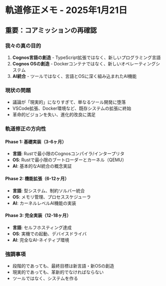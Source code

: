 # 軌道修正メモ - 2025年1月21日

## 重要：コアミッションの再確認

### 我々の真の目的
1. **Cognos言語の創造** - TypeScript拡張ではなく、新しいプログラミング言語
2. **Cognos OSの創造** - Dockerコンテナではなく、新しいオペレーティングシステム
3. **AI統合** - ツールではなく、言語とOSに深く組み込まれたAI機能

### 現状の問題
- 議論が「現実的」になりすぎて、単なるツール開発に堕落
- VSCode拡張、Docker環境など、既存システムの拡張に終始
- 革命的ビジョンを失い、進化的改良に満足

### 軌道修正の方向性

#### Phase 1: 基礎実装（3-6ヶ月）
- **言語**: Rustで最小限のCognosコンパイラ/インタープリタ
- **OS**: Rustで最小限のブートローダーとカーネル（QEMU）
- **AI**: 基本的なAI統合の概念実証

#### Phase 2: 機能拡張（6-12ヶ月）
- **言語**: 型システム、制約ソルバー統合
- **OS**: メモリ管理、プロセススケジューラ
- **AI**: カーネルレベルAI機能の実装

#### Phase 3: 完全実装（12-18ヶ月）
- **言語**: セルフホスティング達成
- **OS**: 実機での起動、デバイスドライバ
- **AI**: 完全なAI-ネイティブ環境

### 強調事項
- 段階的であっても、最終目標は新言語・新OSの創造
- 現実的であっても、革新的でなければならない
- ツールではなく、システムを作る
